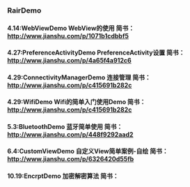 ### RairDemo
#### 4.14:WebViewDemo WebView的使用 简书：http://www.jianshu.com/p/1071b1cdbbf5
#### 4.27:PreferenceActivityDemo PreferenceActivity设置 简书：http://www.jianshu.com/p/4a65f4a912c6
#### 4.29:ConnectivityManagerDemo 连接管理 简书：http://www.jianshu.com/p/c415691b282c
#### 4.29:WifiDemo Wifi的简单入门使用Demo 简书：http://www.jianshu.com/p/c415691b282c
#### 5.3:BluetoothDemo 蓝牙简单使用 简书：http://www.jianshu.com/p/448f9292aad2
#### 6.4:CustomViewDemo 自定义View简单案例-自绘 简书：http://www.jianshu.com/p/6326420d55fb
#### 10.19:EncrptDemo 加密解密算法 简书：